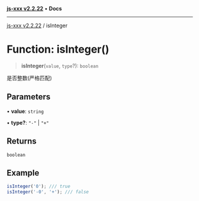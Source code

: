 [**js-xxx v2.2.22**](../README.md) • **Docs**

***

[js-xxx v2.2.22](../README.md) / isInteger

# Function: isInteger()

> **isInteger**(`value`, `type`?): `boolean`

是否整数(严格匹配)

## Parameters

• **value**: `string`

• **type?**: `"-"` \| `"+"`

## Returns

`boolean`

## Example

```ts
isInteger('0'); /// true
isInteger('-0', '+'); /// false
```
